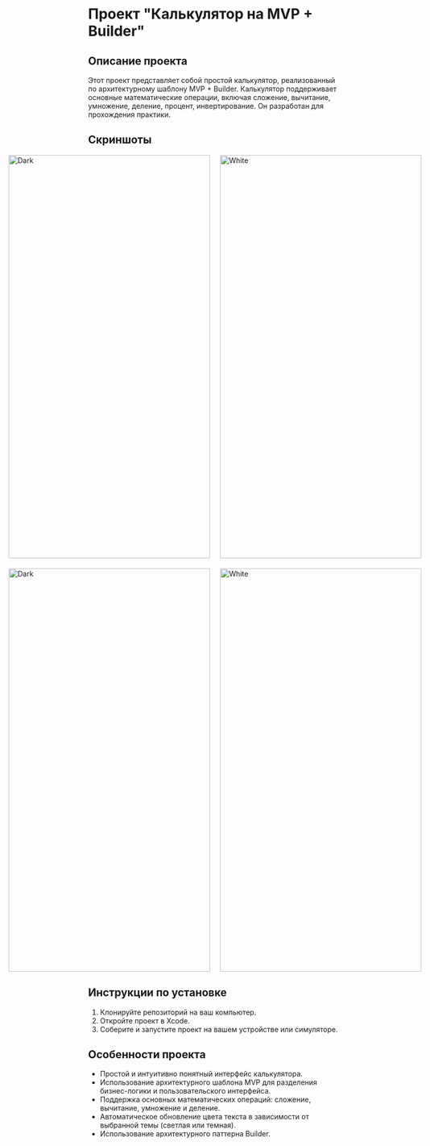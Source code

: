 # Проект "Калькулятор на MVP + Builder"

## Описание проекта
Этот проект представляет собой простой калькулятор, реализованный по архитектурному шаблону MVP + Builder. Калькулятор поддерживает основные математические операции, включая сложение, вычитание, умножение, деление, процент, инвертирование. Он разработан для прохождения практики.

## Скриншоты

<div style="display: flex; flex-direction: row; justify-content: center;">
    <div style="margin-right: 10px;">
        <img src="https://github.com/EvgeniMityulya/Modsen-Practice-Task-1/assets/90418758/adbb8811-a9bc-47ad-984f-83ecda40e8b2" alt="Dark" width="400" height="800">
    </div>
    <div style="margin-left: 10px;">
        <img src="https://github.com/EvgeniMityulya/Modsen-Practice-Task-1/assets/90418758/2cf9d222-7104-4ee0-b5c7-008600cfbf12" alt="White" width="400" height="800">
    </div>
</div>

<div style="display: flex; flex-direction: row; justify-content: center; margin-top: 20px;">
    <div style="margin-right: 10px;">
        <img src="https://github.com/EvgeniMityulya/Modsen-Practice-Task-1/assets/90418758/ae2a9c35-efc2-4807-8e57-3f7f90ac4d16" alt="Dark" width="400" height="800">
    </div>
    <div style="margin-left: 10px;">
        <img src="https://github.com/EvgeniMityulya/Modsen-Practice-Task-1/assets/90418758/826463f6-9afe-41c5-a53f-f92ea1ac55eb" alt="White" width="400" height="800">
    </div>
</div>


## Инструкции по установке

1. Клонируйте репозиторий на ваш компьютер.
2. Откройте проект в Xcode.
3. Соберите и запустите проект на вашем устройстве или симуляторе.

## Особенности проекта

- Простой и интуитивно понятный интерфейс калькулятора.
- Использование архитектурного шаблона MVP для разделения бизнес-логики и пользовательского интерфейса.
- Поддержка основных математических операций: сложение, вычитание, умножение и деление.
- Автоматическое обновление цвета текста в зависимости от выбранной темы (светлая или темная).
- Использование архитектурного паттерна Builder.
